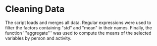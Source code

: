# Cleaning Data
The script loads and merges all data. Regular expressions were used to filter the factors containing "std" and "mean" in their names. Finally, the function '''aggregate''' was used to compute the means of the selected variables by person and activity. 